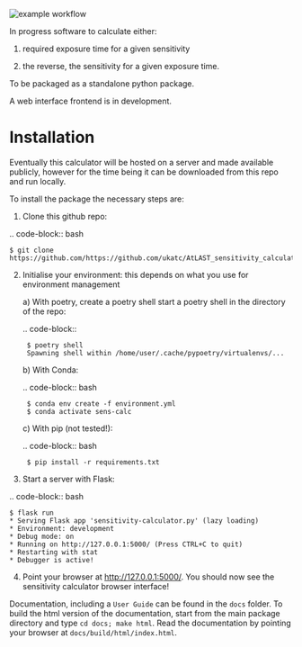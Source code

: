 ![example workflow](https://github.com/ukatc/AtLAST_sensitivity_calculator/actions/workflows/backend-tests.yml/badge.svg)


In progress software to calculate either:

1. required exposure time for a given sensitivity 

2. the reverse, the sensitivity for a given exposure time.

To be packaged as a standalone python package.

A web interface frontend is in development.

Installation
============

Eventually this calculator will be hosted on a server and made available publicly, however for the time being it can be downloaded from this repo and run locally.

To install the package the necessary steps are:

1. Clone this github repo: 

.. code-block:: bash

    $ git clone https://github.com/https://github.com/ukatc/AtLAST_sensitivity_calculator.git


2. Initialise your environment: this depends on what you use for environment management
    
    a) With poetry, create a poetry shell start a poetry shell in the directory of the repo:
    
    .. code-block::
        
        $ poetry shell
        Spawning shell within /home/user/.cache/pypoetry/virtualenvs/...
    

    b) With Conda:
    

    .. code-block:: bash
    
        $ conda env create -f environment.yml
        $ conda activate sens-calc
    

    c) With pip (not tested!):
    


    .. code-block:: bash
    
        $ pip install -r requirements.txt
    

3. Start a server with Flask:


.. code-block:: bash

    $ flask run
    * Serving Flask app 'sensitivity-calculator.py' (lazy loading)
    * Environment: development
    * Debug mode: on
    * Running on http://127.0.0.1:5000/ (Press CTRL+C to quit)
    * Restarting with stat
    * Debugger is active!


4. Point your browser at http://127.0.0.1:5000/. You should now see the sensitivity calculator browser interface!



Documentation, including a ``User Guide`` can be found in the ``docs`` folder. To build the html version of the documentation, start from the main package directory and type ``cd docs; make html``. Read the documentation by pointing your browser at ``docs/build/html/index.html``.